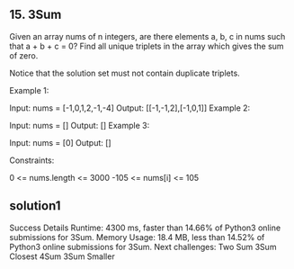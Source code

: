 ## 15. 3Sum
Given an array nums of n integers, are there elements a, b, c in nums such that a + b + c = 0? Find all unique triplets in the array which gives the sum of zero.

Notice that the solution set must not contain duplicate triplets.

 

Example 1:

Input: nums = [-1,0,1,2,-1,-4]
Output: [[-1,-1,2],[-1,0,1]]
Example 2:

Input: nums = []
Output: []
Example 3:

Input: nums = [0]
Output: []
 

Constraints:

0 <= nums.length <= 3000
-105 <= nums[i] <= 105


## solution1
Success
Details 
Runtime: 4300 ms, faster than 14.66% of Python3 online submissions for 3Sum.
Memory Usage: 18.4 MB, less than 14.52% of Python3 online submissions for 3Sum.
Next challenges:
Two Sum
3Sum Closest
4Sum
3Sum Smaller